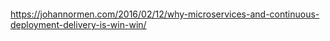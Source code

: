<!-- .slide: data-background-image="img/cd.png" data-background-size="contain" -->

<div style="height:17em"> </div>

https://johannormen.com/2016/02/12/why-microservices-and-continuous-deployment-delivery-is-win-win/ <!-- .element: style="font-size:small; position: absolute; right:0" -->
